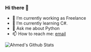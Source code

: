 ### Hi there 👋

- 🔭 I’m currently working as Freelance
- 🌱 I’m currently learning C#.
- 💬 Ask me about Python
- 📫 How to reach me: [email](mailto:alaa.21.iraq@gmail.com)

<img align="left" alt="Ahmed's Github Stats" src="https://github-readme-stats.vercel.app/api?username=AlaaProg&show_icons=true&hide_border=true&theme=tokyonight" />

